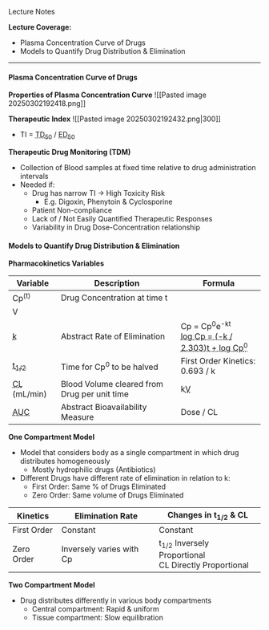 Lecture Notes

**Lecture Coverage:**
- Plasma Concentration Curve of Drugs
- Models to Quantify Drug Distribution & Elimination

---
#### **Plasma Concentration Curve of Drugs**
**Properties of Plasma Concentration Curve**
![[Pasted image 20250302192418.png]]


**Therapeutic Index**
![[Pasted image 20250302192432.png|300]]
- TI = <abbr Title="Toxic Dose in 50% Population">TD<sub>50</sub></abbr> / <abbr Title="Effective Dose in 50% Population">ED<sub>50</sub></abbr>


**Therapeutic Drug Monitoring (TDM)**
- Collection of Blood samples at fixed time relative to drug administration intervals
- Needed if:
	- Drug has narrow TI → High Toxicity Risk
		- E.g. Digoxin, Phenytoin & Cyclosporine
	- Patient Non-compliance
	- Lack of / Not Easily Quantified Therapeutic Responses
	- Variability in Drug Dose-Concentration relationship


#### **Models to Quantify Drug Distribution & Elimination**
**Pharmacokinetics Variables**

| Variable                                       | Description                                  | Formula                                                                                                                                        |
| ---------------------------------------------- | -------------------------------------------- | ---------------------------------------------------------------------------------------------------------------------------------------------- |
| Cp<sup>(t)</sup>                               | Drug Concentration at time t                 |                                                                                                                                                |
| V                                              |                                              |                                                                                                                                                |
| <abbr Title="">k</abbr>                        | Abstract Rate of Elimination                 | Cp = Cp<sup>0</sup>e<sup>-kt</sup><br><abbr Title="Logarithm Form (Straight Line Equation)">log Cp = (-k / 2.303)t + log Cp<sup>0</sup></abbr> |
| <abbr Title="Half-Life">t<sub>1/2</sub></abbr> | Time for Cp<sup>0</sup> to be halved         | First Order Kinetics: 0.693 / k                                                                                                                |
| <abbr Title="Clearance">CL</abbr> (mL/min)     | Blood Volume cleared from Drug per unit time | k<abbr Title="Volume of Distribution">V</abbr>                                                                                                 |
| <abbr Title="Area Under Curve">AUC             | Abstract Bioavailability Measure             | Dose / CL                                                                                                                                      |

**One Compartment Model**
- Model that considers body as a single compartment in which drug distributes homogeneously
	- Mostly hydrophilic drugs (Antibiotics)
- Different Drugs have different rate of elimination in relation to k:
	- First Order: Same % of Drugs Eliminated
	- Zero Order: Same volume of Drugs Eliminated

| Kinetics    | Elimination Rate         | Changes in t<sub>1/2</sub> & CL                                    |
| ----------- | ------------------------ | ------------------------------------------------------------------ |
| First Order | Constant                 | Constant                                                           |
| Zero Order  | Inversely varies with Cp | t<sub>1/2</sub> Inversely Proportional<br>CL Directly Proportional |


**Two Compartment Model**
- Drug distributes differently in various body compartments
	- Central compartment: Rapid & uniform
	- Tissue compartment: Slow equilibration